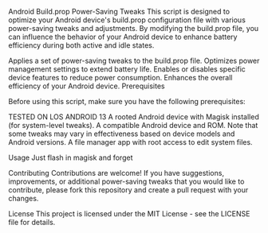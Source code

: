 Android Build.prop Power-Saving Tweaks
This script is designed to optimize your Android device's build.prop configuration file with various power-saving tweaks and adjustments. By modifying the build.prop file, you can influence the behavior of your Android device to enhance battery efficiency during both active and idle states.


Applies a set of power-saving tweaks to the build.prop file.
Optimizes power management settings to extend battery life.
Enables or disables specific device features to reduce power consumption.
Enhances the overall efficiency of your Android device.
Prerequisites

Before using this script, make sure you have the following prerequisites:

TESTED ON LOS ANDROID 13
A rooted Android device with Magisk installed (for system-level tweaks).
A compatible Android device and ROM. Note that some tweaks may vary in effectiveness based on device models and Android versions.
A file manager app with root access to edit system files.




Usage
Just flash in magisk and forget


Contributing
Contributions are welcome! If you have suggestions, improvements, or additional power-saving tweaks that you would like to contribute, please fork this repository and create a pull request with your changes.

License
This project is licensed under the MIT License - see the LICENSE file for details.
